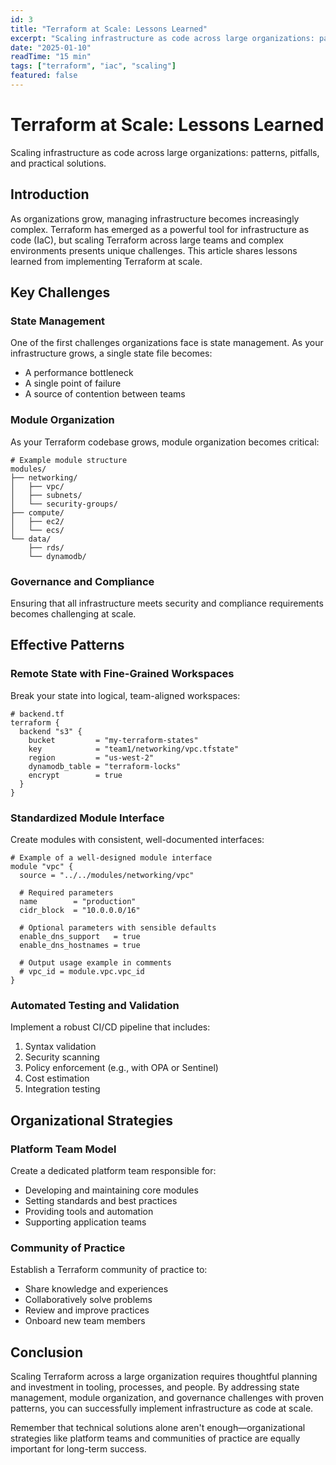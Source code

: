 ```yaml
---
id: 3
title: "Terraform at Scale: Lessons Learned"
excerpt: "Scaling infrastructure as code across large organizations: patterns, pitfalls, and practical solutions."
date: "2025-01-10"
readTime: "15 min"
tags: ["terraform", "iac", "scaling"]
featured: false
---
```


# Terraform at Scale: Lessons Learned

Scaling infrastructure as code across large organizations: patterns, pitfalls, and practical solutions.

## Introduction

As organizations grow, managing infrastructure becomes increasingly complex. Terraform has emerged as a powerful tool for infrastructure as code (IaC), but scaling Terraform across large teams and complex environments presents unique challenges. This article shares lessons learned from implementing Terraform at scale.

## Key Challenges

### State Management

One of the first challenges organizations face is state management. As your infrastructure grows, a single state file becomes:

- A performance bottleneck
- A single point of failure
- A source of contention between teams

### Module Organization

As your Terraform codebase grows, module organization becomes critical:

```hcl
# Example module structure
modules/
├── networking/
│   ├── vpc/
│   ├── subnets/
│   └── security-groups/
├── compute/
│   ├── ec2/
│   └── ecs/
└── data/
    ├── rds/
    └── dynamodb/
```

### Governance and Compliance

Ensuring that all infrastructure meets security and compliance requirements becomes challenging at scale.

## Effective Patterns

### Remote State with Fine-Grained Workspaces

Break your state into logical, team-aligned workspaces:

```hcl
# backend.tf
terraform {
  backend "s3" {
    bucket         = "my-terraform-states"
    key            = "team1/networking/vpc.tfstate"
    region         = "us-west-2"
    dynamodb_table = "terraform-locks"
    encrypt        = true
  }
}
```

### Standardized Module Interface

Create modules with consistent, well-documented interfaces:

```hcl
# Example of a well-designed module interface
module "vpc" {
  source = "../../modules/networking/vpc"
  
  # Required parameters
  name        = "production"
  cidr_block  = "10.0.0.0/16"
  
  # Optional parameters with sensible defaults
  enable_dns_support   = true
  enable_dns_hostnames = true
  
  # Output usage example in comments
  # vpc_id = module.vpc.vpc_id
}
```

### Automated Testing and Validation

Implement a robust CI/CD pipeline that includes:

1. Syntax validation
2. Security scanning
3. Policy enforcement (e.g., with OPA or Sentinel)
4. Cost estimation
5. Integration testing

## Organizational Strategies

### Platform Team Model

Create a dedicated platform team responsible for:

- Developing and maintaining core modules
- Setting standards and best practices
- Providing tools and automation
- Supporting application teams

### Community of Practice

Establish a Terraform community of practice to:

- Share knowledge and experiences
- Collaboratively solve problems
- Review and improve practices
- Onboard new team members

## Conclusion

Scaling Terraform across a large organization requires thoughtful planning and investment in tooling, processes, and people. By addressing state management, module organization, and governance challenges with proven patterns, you can successfully implement infrastructure as code at scale.

Remember that technical solutions alone aren't enough—organizational strategies like platform teams and communities of practice are equally important for long-term success.
